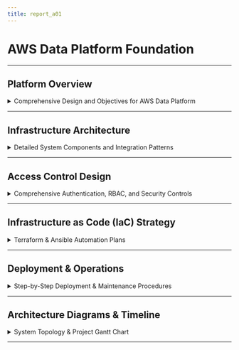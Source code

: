 ```yaml
---
title: report_a01
---
```


# AWS Data Platform Foundation

---

## Platform Overview

<details>
<summary>Comprehensive Design and Objectives for AWS Data Platform</summary>

---

- **Purpose**: Establish a production-ready AWS-based data platform supporting `20-30` users for data engineering tasks.  
- **Scope**: Includes compute resources, storage, authentication, and automation for scalability and security.  
- **Target outcome**: A blueprint enabling DevOps engineers to deploy the platform without manual AWS console interactions.  
- **Key components**: EC2 instances, IAM roles, NFS storage, FreeIPA, Terraform, and Ansible.  

#### Platform Requirements

- **User support**: Accommodate `20-30` concurrent data engineers with isolated workspaces.  
- **Security**: Enforce least privilege via IAM and centralized authentication.  
- **Scalability**: Support dynamic resource allocation for varying workloads.  
- **Automation**: Use Infrastructure as Code (IaC) for repeatable deployments.  

---

#### Success Metrics

- **Deployment clarity**: DevOps engineers can follow the plan step-by-step.  
- **Operational reliability**: Platform supports continuous operation with minimal downtime.  
- **User accessibility**: Engineers can securely access resources within `5` minutes of onboarding.  

---

</details>

---

## Infrastructure Architecture

<details>
<summary>Detailed System Components and Integration Patterns</summary>

---

- **Compute layer**: EC2 instances (`t3.large`) for user Linux systems, auto-scaled based on demand.  
- **Storage layer**: NFS (EFS) for shared file access across team members.  
- **Networking**: VPC with private subnets, security groups for port `2049` (NFS) and `22` (SSH).  
- **Authentication**: FreeIPA for centralized user management, integrated with IAM roles.

#### Detailed System Architecture

- **Virtual Private Cloud (VPC) design**:
  - Primary CIDR: `10.0.0.0/16` providing `65,536` IP addresses
  - Availability zones: `us-east-1a` and `us-east-1b` for high availability
  - Private subnets: `10.0.1.0/24` and `10.0.2.0/24` for user workspaces
  - Public subnet: `10.0.3.0/24` for NAT Gateway and bastion host
  - Route tables: Separate routing for private and public subnets

- **Compute infrastructure specification**:
  - **User workstations**: EC2 `t3.large` instances (2 vCPU, 8 GB RAM)
  - **FreeIPA server**: EC2 `t3.medium` instance (2 vCPU, 4 GB RAM)
  - **Bastion host**: EC2 `t3.micro` instance for secure SSH access
  - **Auto Scaling Group**: Min `5`, max `30` instances based on demand
  - **Launch template**: Standardized AMI with pre-installed data tools

- **Storage architecture details**:
  - **EFS file system**: General Purpose mode with `100 MB/s` baseline throughput
  - **EFS mount targets**: One per availability zone for redundancy
  - **EFS access points**: Separate directories per user group
  - **EBS volumes**: `50 GB` gp3 root volumes for each EC2 instance
  - **S3 buckets**: Separate buckets for data lake, backups, and artifacts

---

#### Network Security Architecture

- **Security group configurations**:
  ```json
  {
    "UserWorkstationSG": {
      "InboundRules": [
        {
          "Protocol": "TCP",
          "Port": 22,
          "Source": "BastionHostSG",
          "Description": "SSH access from bastion"
        },
        {
          "Protocol": "TCP",
          "Port": 2049,
          "Source": "EFSMOUNTSG",
          "Description": "NFS access to EFS"
        }
      ],
      "OutboundRules": [
        {
          "Protocol": "ALL",
          "Port": "ALL",
          "Destination": "0.0.0.0/0",
          "Description": "All outbound traffic"
        }
      ]
    },
    "FreeIPASG": {
      "InboundRules": [
        {
          "Protocol": "TCP",
          "Port": 389,
          "Source": "10.0.0.0/16",
          "Description": "LDAP access"
        },
        {
          "Protocol": "TCP",
          "Port": 636,
          "Source": "10.0.0.0/16",
          "Description": "LDAPS access"
        },
        {
          "Protocol": "TCP",
          "Port": 88,
          "Source": "10.0.0.0/16",
          "Description": "Kerberos authentication"
        },
        {
          "Protocol": "UDP",
          "Port": 88,
          "Source": "10.0.0.0/16",
          "Description": "Kerberos authentication"
        }
      ]
    }
  }
  ```

- **Network ACL rules**:
  - Default deny-all policy with explicit allow rules
  - Stateless rules for additional security layer
  - Separate NACLs for public and private subnets
  - Logging enabled for all denied traffic

- **VPC Flow Logs configuration**:
  ```hcl
  resource "aws_flow_log" "vpc_flow_log" {
    iam_role_arn    = aws_iam_role.flow_log_role.arn
    log_destination = aws_cloudwatch_log_group.vpc_log_group.arn
    traffic_type    = "ALL"
    vpc_id          = aws_vpc.data_platform_vpc.id
    
    tags = {
      Name = "DataPlatformVPCFlowLog"
      Environment = "production"
    }
  }
  ```

---

#### High Availability and Disaster Recovery

- **Multi-AZ deployment strategy**:
  - EC2 instances distributed across `2` availability zones
  - EFS automatically replicated across multiple AZs
  - RDS instances with Multi-AZ failover for metadata storage
  - Application Load Balancer with cross-zone load balancing

- **Backup and recovery procedures**:
  - **EFS backups**: Daily automatic backups with `30-day` retention
  - **EC2 snapshots**: Weekly AMI creation for rapid instance replacement
  - **Configuration backup**: Terraform state stored in S3 with versioning
  - **User data backup**: Daily synchronization to S3 with lifecycle policies

- **Disaster recovery planning**:
  ```yaml
  DisasterRecoveryPlan:
    RPO: 24 hours  # Recovery Point Objective
    RTO: 4 hours   # Recovery Time Objective
    
    BackupSchedule:
      EFS: "0 2 * * *"      # Daily at 2 AM
      EC2: "0 3 * * 0"      # Weekly on Sunday at 3 AM
      Config: "0 1 * * *"   # Daily at 1 AM
    
    RecoverySteps:
      - "Deploy infrastructure in secondary region using Terraform"
      - "Restore EFS from latest backup"
      - "Launch EC2 instances from latest AMI"
      - "Restore user data from S3 backup"
      - "Update DNS records to point to new region"
  ```

---

#### Performance Optimization

- **EC2 instance optimization**:
  - **Instance types**: Right-sized based on workload analysis
  - **Placement groups**: Cluster placement for high-performance computing
  - **Enhanced networking**: SR-IOV enabled for better network performance
  - **CPU credits**: T3 unlimited mode for burst performance
  - **Memory optimization**: Swap disabled, using EBS-optimized instances

- **EFS performance tuning**:
  - **Throughput mode**: Provisioned mode for consistent performance
  - **Performance mode**: General Purpose for low latency
  - **Mount options**: Optimized for data engineering workloads
  ```bash
  # Optimized EFS mount options
  mount -t efs -o tls,_netdev,fsc \
    fs-0123456789abcdef0.efs.us-east-1.amazonaws.com:/ /data
  ```

- **Network performance optimization**:
  - **Enhanced networking**: Enabled on all instance types that support it
  - **Elastic Network Adapters (ENA)**: For improved packet-per-second performance
  - **SR-IOV**: Hardware-level network virtualization
  - **Bandwidth monitoring**: CloudWatch metrics for network utilization

---

</details>

---

## Access Control Design

<details>
<summary>Comprehensive Authentication, RBAC, and Security Controls</summary>

---

- **Authentication**: FreeIPA server (deployed on EC2) manages user credentials and groups.  
- **Authorization**: IAM roles assigned per user group (e.g., `data_engineer`, `admin`).  
- **Access policies**:  
  - `data_engineer`: Read/write to EFS, execute on EC2, read-only S3 buckets.  
  - `admin`: Full EC2/EFS management, IAM policy updates.

#### Comprehensive Authentication Architecture

- **FreeIPA server deployment**:
  - **Instance specification**: `t3.medium` with `100 GB` EBS storage
  - **Operating system**: Red Hat Enterprise Linux 8 or CentOS 8
  - **Domain configuration**: `ipa.dataplatform.local`
  - **SSL certificates**: Let's Encrypt with automatic renewal
  - **High availability**: Master-replica setup across availability zones

- **User management workflow**:
  ```python
  # FreeIPA user provisioning script
  import ipalib
  from ipalib import api
  
  class UserProvisioning:
      def __init__(self):
          api.bootstrap(context='client')
          api.finalize()
          api.Backend.rpcclient.connect()
      
      def create_user(self, username, first_name, last_name, email, groups):
          """Create new user in FreeIPA with specified groups"""
          try:
              # Create user account
              api.Command.user_add(
                  username,
                  givenname=first_name,
                  sn=last_name,
                  mail=email,
                  userpassword='TempPassword123!',
                  random=True
              )
              
              # Add user to groups
              for group in groups:
                  api.Command.group_add_member(group, user=[username])
              
              return f"User {username} created successfully"
              
          except Exception as e:
              return f"Error creating user: {str(e)}"
      
      def create_service_account(self, service_name, description):
          """Create service account for applications"""
          try:
              api.Command.user_add(
                  service_name,
                  givenname='Service',
                  sn='Account',
                  mail=f'{service_name}@dataplatform.local',
                  nsaccountlock=False,
                  description=description
              )
              
              # Generate keytab for service
              api.Command.service_add(f'{service_name}/dataplatform.local')
              
              return f"Service account {service_name} created"
              
          except Exception as e:
              return f"Error: {str(e)}"
  ```

- **LDAP integration configuration**:
  ```yaml
  # LDAP configuration for AWS SSO
  LDAPSettings:
    ServerURL: "ldaps://ipa.dataplatform.local:636"
    BaseDN: "dc=dataplatform,dc=local"
    BindDN: "uid=ldapbind,cn=users,dc=dataplatform,dc=local"
    UserSearchBase: "cn=users,dc=dataplatform,dc=local"
    GroupSearchBase: "cn=groups,dc=dataplatform,dc=local"
    
    AttributeMapping:
      Username: "uid"
      Email: "mail"
      FirstName: "givenName"
      LastName: "sn"
      Groups: "memberOf"
    
    SecuritySettings:
      RequireSSL: true
      CertificateValidation: true
      EncryptionMethod: "TLS"
      AuthenticationMethod: "Simple"
  ```

---

#### Role-Based Access Control (RBAC) Implementation

- **User group hierarchy**:
  - **`data_engineers`**: Primary user group for data processing tasks
  - **`data_scientists`**: Advanced analytics and ML model development
  - **`platform_admins`**: Infrastructure management and user administration
  - **`security_auditors`**: Read-only access for compliance and auditing
  - **`contractors`**: Limited-time access with restricted permissions

- **IAM role definitions**:
  ```json
  {
    "DataEngineerRole": {
      "Version": "2012-10-17",
      "Statement": [
        {
          "Effect": "Allow",
          "Action": [
            "ec2:DescribeInstances",
            "ec2:StartInstances",
            "ec2:StopInstances",
            "ec2:RebootInstances"
          ],
          "Resource": "*",
          "Condition": {
            "StringEquals": {
              "ec2:ResourceTag/Environment": "data-platform"
            }
          }
        },
        {
          "Effect": "Allow",
          "Action": [
            "s3:GetObject",
            "s3:PutObject",
            "s3:DeleteObject"
          ],
          "Resource": [
            "arn:aws:s3:::data-platform-raw/*",
            "arn:aws:s3:::data-platform-processed/*"
          ]
        },
        {
          "Effect": "Allow",
          "Action": [
            "s3:ListBucket"
          ],
          "Resource": [
            "arn:aws:s3:::data-platform-raw",
            "arn:aws:s3:::data-platform-processed"
          ]
        },
        {
          "Effect": "Allow",
          "Action": [
            "elasticfilesystem:ClientMount",
            "elasticfilesystem:ClientWrite",
            "elasticfilesystem:ClientRootAccess"
          ],
          "Resource": "*",
          "Condition": {
            "StringEquals": {
              "elasticfilesystem:AccessedViaMountTarget": "true"
            }
          }
        }
      ]
    },
    "PlatformAdminRole": {
      "Version": "2012-10-17",
      "Statement": [
        {
          "Effect": "Allow",
          "Action": [
            "ec2:*",
            "efs:*",
            "s3:*",
            "iam:*",
            "cloudwatch:*",
            "logs:*"
          ],
          "Resource": "*",
          "Condition": {
            "StringEquals": {
              "aws:RequestedRegion": "us-east-1"
            }
          }
        }
      ]
    }
  }
  ```

- **Session management and MFA**:
  ```python
  # Multi-factor authentication enforcement
  class MFAEnforcement:
      def __init__(self):
          self.session_timeout = 28800  # 8 hours
          self.mfa_methods = ['TOTP', 'SMS', 'Hardware Token']
      
      def enforce_mfa_policy(self, user_group):
          """Enforce MFA based on user group"""
          mfa_policy = {
              'platform_admins': {
                  'required': True,
                  'methods': ['TOTP', 'Hardware Token'],
                  'session_timeout': 14400  # 4 hours
              },
              'data_engineers': {
                  'required': True,
                  'methods': ['TOTP', 'SMS'],
                  'session_timeout': 28800  # 8 hours
              },
              'contractors': {
                  'required': True,
                  'methods': ['TOTP'],
                  'session_timeout': 7200  # 2 hours
              }
          }
          
          return mfa_policy.get(user_group, {
              'required': False,
              'methods': [],
              'session_timeout': 3600
          })
      
      def validate_session(self, session_token, user_id):
          """Validate user session and MFA status"""
          session_data = self.get_session(session_token)
          
          if not session_data:
              return {'valid': False, 'reason': 'Invalid session'}
          
          if session_data['mfa_verified'] != True:
              return {'valid': False, 'reason': 'MFA required'}
          
          if session_data['expires_at'] < time.time():
              return {'valid': False, 'reason': 'Session expired'}
          
          return {'valid': True, 'user_id': user_id}
  ```

---

#### Advanced Security Controls

- **Zero Trust Network Architecture**:
  - **Principle**: Never trust, always verify
  - **Implementation**: Every network transaction is authenticated and authorized
  - **Components**: Identity verification, device security, application access control
  - **Monitoring**: Continuous verification of user and device behavior

- **Privileged Access Management (PAM)**:
  ```yaml
  # PAM configuration for elevated access
  PAMConfiguration:
    PasswordPolicy:
      MinLength: 14
      RequireUppercase: true
      RequireLowercase: true
      RequireNumbers: true
      RequireSpecialChars: true
      PasswordHistory: 12
      MaxAge: 90
      
    AccessControls:
      SudoAccess:
        - Group: "platform_admins"
          Commands: "ALL"
          Authentication: "required"
          Logging: "enabled"
        
        - Group: "data_engineers"
          Commands: "/usr/bin/systemctl restart docker, /usr/bin/mount"
          Authentication: "required"
          Logging: "enabled"
      
      SSHAccess:
        AllowGroups: ["data_engineers", "platform_admins"]
        DenyUsers: ["root"]
        MaxSessions: 5
        LoginGraceTime: 60
        
    AuditingRules:
      - Event: "sudo_command"
        LogFile: "/var/log/sudo.log"
        RemoteLogging: "enabled"
        
      - Event: "ssh_login"
        LogFile: "/var/log/secure"
        RemoteLogging: "enabled"
  ```

- **Certificate management**:
  ```bash
  #!/bin/bash
  # SSL certificate automation script
  
  # Function to generate and deploy certificates
  deploy_certificates() {
      local domain="$1"
      local service="$2"
      
      # Generate certificate using Let's Encrypt
      certbot certonly \
          --dns-route53 \
          --dns-route53-propagation-seconds 30 \
          -d "$domain" \
          --non-interactive \
          --agree-tos \
          --email admin@dataplatform.local
      
      # Deploy certificate to service
      case "$service" in
          "freeipa")
              cp "/etc/letsencrypt/live/$domain/fullchain.pem" \
                 "/etc/pki/tls/certs/server.crt"
              cp "/etc/letsencrypt/live/$domain/privkey.pem" \
                 "/etc/pki/tls/private/server.key"
              systemctl restart ipa
              ;;
          "nginx")
              cp "/etc/letsencrypt/live/$domain/fullchain.pem" \
                 "/etc/nginx/ssl/$domain.crt"
              cp "/etc/letsencrypt/live/$domain/privkey.pem" \
                 "/etc/nginx/ssl/$domain.key"
              systemctl reload nginx
              ;;
      esac
      
      echo "Certificate deployed for $domain on $service"
  }
  
  # Automated certificate renewal
  setup_auto_renewal() {
      cat > /etc/cron.d/certbot-renewal << EOF
  0 12 * * * root certbot renew --quiet --post-hook "systemctl reload nginx"
  EOF
      
      echo "Auto-renewal configured"
  }
  ```

---

#### Compliance and Audit Framework

- **Compliance requirements**:
  - **SOC 2 Type II**: Security, availability, processing integrity
  - **ISO 27001**: Information security management systems
  - **GDPR**: Data protection and privacy regulations
  - **HIPAA**: Healthcare data security (if applicable)

- **Audit logging implementation**:
  ```python
  import json
  import boto3
  from datetime import datetime
  
  class AuditLogger:
      def __init__(self):
          self.cloudtrail = boto3.client('cloudtrail')
          self.cloudwatch = boto3.client('cloudwatch')
          self.s3 = boto3.client('s3')
      
      def log_user_action(self, user_id, action, resource, details=None):
          """Log user actions for audit trail"""
          audit_event = {
              'timestamp': datetime.utcnow().isoformat(),
              'user_id': user_id,
              'action': action,
              'resource': resource,
              'source_ip': self.get_source_ip(),
              'user_agent': self.get_user_agent(),
              'session_id': self.get_session_id(),
              'details': details or {}
          }
          
          # Send to CloudWatch Logs
          self.send_to_cloudwatch(audit_event)
          
          # Store in S3 for long-term retention
          self.store_in_s3(audit_event)
          
          return audit_event
      
      def generate_compliance_report(self, start_date, end_date):
          """Generate compliance report for auditors"""
          events = self.query_audit_events(start_date, end_date)
          
          report = {
              'report_period': f"{start_date} to {end_date}",
              'total_events': len(events),
              'user_statistics': self.calculate_user_stats(events),
              'security_events': self.filter_security_events(events),
              'policy_violations': self.detect_policy_violations(events),
              'access_patterns': self.analyze_access_patterns(events)
          }
          
          return report
      
      def detect_anomalies(self, user_id, timeframe_hours=24):
          """Detect unusual user behavior patterns"""
          recent_events = self.get_user_events(user_id, timeframe_hours)
          
          anomalies = []
          
          # Check for unusual login times
          if self.is_unusual_login_time(recent_events):
              anomalies.append('unusual_login_time')
          
          # Check for excessive resource access
          if self.is_excessive_access(recent_events):
              anomalies.append('excessive_resource_access')
          
          # Check for privilege escalation attempts
          if self.detect_privilege_escalation(recent_events):
              anomalies.append('privilege_escalation_attempt')
          
          return anomalies
  ```

---

</details>

---

## Infrastructure as Code (IaC) Strategy

<details>
<summary>Terraform & Ansible Automation Plans</summary>

---

- **Terraform module structure**:
  - `vpc`: Defines VPC, subnets, route tables, NACLs
  - `ec2`: Launch templates, Auto Scaling Group for user workstations
  - `efs`: EFS file system, mount targets, access points
  - `iam`: IAM roles and policies for users/groups
  - `security`: Security groups, NACLs, VPC Flow Logs
- **Example Terraform root module**:
  ```hcl
  module "vpc" {
    source = "./modules/vpc"
    cidr_block = "10.0.0.0/16"
  }
  module "efs" {
    source = "./modules/efs"
    performance_mode = "generalPurpose"
  }
  ```
- **Ansible playbook strategy**:
  - Configure FreeIPA server and join EC2 instances to domain
  - Mount EFS on user workstations
  - Harden OS security (disable root SSH, configure firewalld)
  - Example playbook:
    ```yaml
    - hosts: user_workstations
      become: true
      tasks:
        - name: Mount EFS
          mount:
            src: "{{ efs_dns }}:/"
            path: /data
            fstype: nfs4
            opts: "_netdev,tls"
            state: mounted
    ```

---

</details>

---

## Deployment & Operations

<details>
<summary>Step-by-Step Deployment & Maintenance Procedures</summary>

---

#### Deployment Chronology
- **1.** Deploy VPC, subnets, and route tables with Terraform
- **2.** Provision EFS and mount targets
- **3.** Create IAM roles and policies
- **4.** Launch FreeIPA server and configure domain
- **5.** Deploy EC2 user workstations (Auto Scaling Group)
- **6.** Use Ansible to join EC2s to FreeIPA, mount EFS, and apply security hardening
- **7.** Validate access, test user onboarding, and run smoke tests

#### Timeline Estimate
- **Day 1:** VPC, EFS, IAM setup
- **Day 2:** FreeIPA deployment, EC2 launch
- **Day 3:** Ansible configuration, user onboarding, validation

#### Operational Procedures
- **User onboarding:** Scripted via FreeIPA and IAM
- **Backup/restore:** Automated EFS/EC2 snapshot policies
- **Monitoring:** CloudWatch for EC2, EFS, and network
- **Troubleshooting:** SSH via bastion, CloudWatch logs, FreeIPA logs

---

</details>

---

## Architecture Diagrams & Timeline

<details>
<summary>System Topology & Project Gantt Chart</summary>

---

#### Infrastructure Architecture Diagram
```mermaid
graph TD
  A[VPC] --> B[Private Subnet 1]
  A --> C[Private Subnet 2]
  B --> D[EC2 Workstations]
  C --> E[EC2 Workstations]
  B & C --> F[EFS]
  A --> G[Public Subnet]
  G --> H[Bastion Host]
  B & C --> I[FreeIPA Server]
  A --> J[NAT Gateway]
```

#### Project Timeline (Gantt)
```mermaid
gantt
title AWS Data Platform Deployment Timeline
    section Infra
    VPC & Subnets      :done,  d1, 2025-06-26, 1d
    EFS & IAM          :done,  d2, 2025-06-27, 1d
    FreeIPA Setup      :active, d3, 2025-06-28, 1d
    EC2 Workstations   :        d4, 2025-06-29, 1d
    Ansible Config     :        d5, 2025-06-30, 1d
    Validation         :        d6, 2025-07-01, 1d
```

---

</details>

---